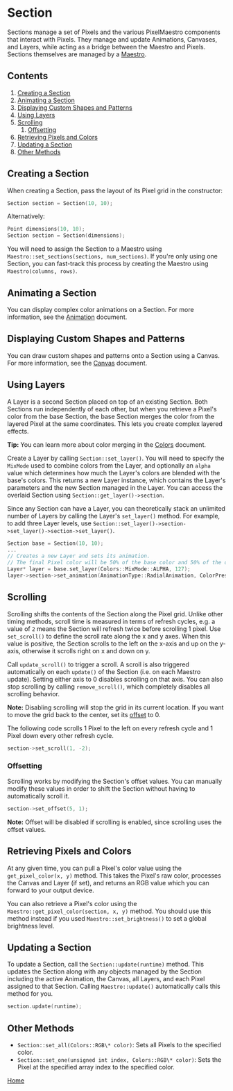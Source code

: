 # Section
Sections manage a set of Pixels and the various PixelMaestro components that interact with Pixels. They manage and update Animations, Canvases, and Layers, while acting as a bridge between the Maestro and Pixels. Sections themselves are managed by a [Maestro](maestro.md).

## Contents
1. [Creating a Section](#creating-a-section)
2. [Animating a Section](#animating-a-section)
3. [Displaying Custom Shapes and Patterns](#displaying-custom-shapes-and-patterns)
4. [Using Layers](#using-layers)
5. [Scrolling](#scrolling)
	1. [Offsetting](#offsetting)
6. [Retrieving Pixels and Colors](#retrieving-pixels-and-colors)
7. [Updating a Section](#updating-a-section)
8. [Other Methods](#other-methods)

## Creating a Section
When creating a Section, pass the layout of its Pixel grid in the constructor:

```c++
Section section = Section(10, 10);
```
Alternatively:
```c++
Point dimensions(10, 10);
Section section = Section(dimensions);
```

You will need to assign the Section to a Maestro using `Maestro::set_sections(sections, num_sections)`. If you're only using one Section, you can fast-track this process by creating the Maestro using `Maestro(columns, rows)`.

## Animating a Section
You can display complex color animations on a Section. For more information, see the [Animation](animation.md) document.

## Displaying Custom Shapes and Patterns
You can draw custom shapes and patterns onto a Section using a Canvas. For more information, see the [Canvas](canvas.md) document.

## Using Layers
A Layer is a second Section placed on top of an existing Section. Both Sections run independently of each other, but when you retrieve a Pixel's color from the base Section, the base Section merges the color from the layered Pixel at the same coordinates. This lets you create complex layered effects.

**Tip:** You can learn more about color merging in the [Colors](colors.md) document.

Create a Layer by calling `Section::set_layer()`. You will need to specify the `MixMode` used to combine colors from the Layer, and optionally an `alpha` value which determines how much the Layer's colors are blended with the base's colors. This returns a new Layer instance, which contains the Layer's parameters and the new Section managed in the Layer. You can access the overlaid Section using `Section::get_layer()->section`.

Since any Section can have a Layer, you can theoretically stack an unlimited number of Layers by calling the Layer's `set_layer()` method. For example, to add three Layer levels, use `Section::set_layer()->section->set_layer()->section->set_layer()`.

```c++
Section base = Section(10, 10);
...
// Creates a new Layer and sets its animation.
// The final Pixel color will be 50% of the base color and 50% of the overlaid color.
Layer* layer = base.set_layer(Colors::MixMode::ALPHA, 127);
layer->section->set_animation(AnimationType::RadialAnimation, ColorPresets::COLORWHEEL, 12);
```

## Scrolling
Scrolling shifts the contents of the Section along the Pixel grid. Unlike other timing methods, scroll time is measured in terms of refresh cycles, e.g. a value of `2` means the Section will refresh twice before scrolling 1 pixel. Use `set_scroll()` to define the scroll rate along the x and y axes. When this value is positive, the Section scrolls to the left on the x-axis and up on the y-axis, otherwise it scrolls right on x and down on y.

Call `update_scroll()` to trigger a scroll. A scroll is also triggered automatically on each `update()` of the Section (i.e. on each Maestro update). Setting either axis to 0 disables scrolling on that axis. You can also stop scrolling by calling `remove_scroll()`, which completely disables all scrolling behavior.

**Note:** Disabling scrolling will stop the grid in its current location. If you want to move the grid back to the center, set its [offset](#offsetting) to 0.

The following code scrolls 1 Pixel to the left on every refresh cycle and 1 Pixel down every other refresh cycle.

```c++
section->set_scroll(1, -2);
```

### Offsetting
Scrolling works by modifying the Section's offset values. You can manually modify these values in order to shift the Section without having to automatically scroll it.

```c++
section->set_offset(5, 1);
```

**Note:** Offset will be disabled if scrolling is enabled, since scrolling uses the offset values.

## Retrieving Pixels and Colors
At any given time, you can pull a Pixel's color value using the `get_pixel_color(x, y)` method. This takes the Pixel's raw color, processes the Canvas and Layer (if set), and returns an RGB value which you can forward to your output device.

You can also retrieve a Pixel's color using the `Maestro::get_pixel_color(section, x, y)` method. You should use this method instead if you used `Maestro::set_brightness()` to set a global brightness level.

## Updating a Section
To update a Section, call the `Section::update(runtime)` method. This updates the Section along with any objects managed by the Section including the active Animation, the Canvas, all Layers, and each Pixel assigned to that Section. Calling `Maestro::update()` automatically calls this method for you.

```c++
section.update(runtime);
```

## Other Methods
* `Section::set_all(Colors::RGB\* color)`: Sets all Pixels to the specified color.
* `Section::set_one(unsigned int index, Colors::RGB\* color)`: Sets the Pixel at the specified array index to the specified color.

[Home](README.md)
